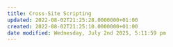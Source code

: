 ```yaml
---
title: Cross-Site Scripting
updated: 2022-08-02T21:25:28.0000000+01:00
created: 2022-08-02T21:25:10.0000000+01:00
date modified: Wednesday, July 2nd 2025, 5:11:59 pm
---
```


